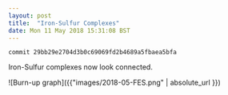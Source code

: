 ```yaml
---
layout: post
title:  "Iron-Sulfur Complexes"
date: Mon 11 May 2018 15:31:08 BST
---
```


``commit 29bb29e2704d3b0c69069fd2b4689a5fbaea5bfa``

Iron-Sulfur complexes now look connected.

![Burn-up graph]({{"images/2018-05-FES.png" | absolute_url }})


